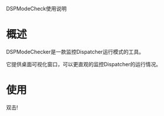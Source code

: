DSPModeCheck使用说明

# 概述

DSPModeChecker是一款监控Dispatcher运行模式的工具。

它提供桌面可视化窗口，可以更直观的监控Dispatcher的运行情况。

# 使用

双击!
